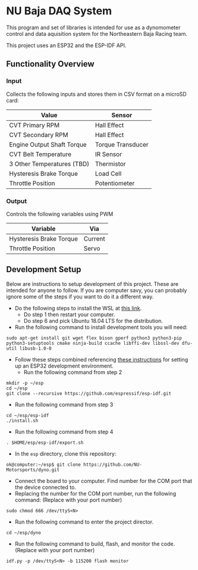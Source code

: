 # NU Baja DAQ System

This program and set of libraries is intended for use as a dynomometer control and data aquisition system for the Northeastern Baja Racing team.

This project uses an ESP32 and the ESP-IDF API.

## Functionality Overview

### Input

Collects the following inputs and stores them in CSV format on a microSD card:

Value | Sensor
--- | ---
CVT Primary RPM | Hall Effect
CVT Secondary RPM | Hall Effect
Engine Output Shaft Torque | Torque Transducer
CVT Belt Temperature | IR Sensor
3 Other Temperatures (TBD) | Thermistor
Hysteresis Brake Torque | Load Cell
Throttle Position | Potentiometer

### Output

Controls the following variables using PWM

Variable | Via
--- | ---
Hysteresis Brake Torque | Current
Throttle Position | Servo

## Development Setup

Below are instructions to setup development of this project. These are intended for anyone to follow. If you are computer savy, you can probably ignore some of the steps if you want to do it a different way.
* Do the following steps to install the WSL at [this link](https://docs.microsoft.com/en-us/windows/wsl/install-win10).
  * Do step 1 then restart your computer.
  * Do step 6 and pick Ubuntu 18.04 LTS for the distribution.
* Run the following command to install development tools you will need:
```console
sudo apt-get install git wget flex bison gperf python3 python3-pip python3-setuptools cmake ninja-build ccache libffi-dev libssl-dev dfu-util libusb-1.0-0
```
* Follow these steps combined referencing [these instructions](https://docs.espressif.com/projects/esp-idf/en/latest/get-started/) for setting up an ESP32 development environment.
  * Run the following command from step 2
```console
mkdir -p ~/esp
cd ~/esp
git clone --recursive https://github.com/espressif/esp-idf.git
```
  * Run the following command from step 3
```console
cd ~/esp/esp-idf
./install.sh
```
  * Run the following command from step 4
```console
. $HOME/esp/esp-idf/export.sh
```
* In the `esp` directory, clone this repository:
```console
ok@computer:~/esp$ git clone https://github.com/NU-Motorsports/dyno.git
```
* Connect the board to your computer. Find number for the COM port that the device connected to.
* Replacing the number for the COM port number, run the following command: (Replace <N> with your port number)
```console
sudo chmod 666 /dev/ttyS<N>
```
* Run the following command to enter the project director.
```console
cd ~/esp/dyno
```
* Run the following command to build, flash, and monitor the code. (Replace <N> with your port number)
```console
idf.py -p /dev/ttyS<N> -b 115200 flash monitor
```
